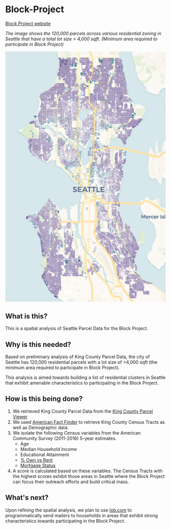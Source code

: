 # Block-Project
[Block Project website](http://www.the-block-project.com/home/)

*The image shows the 120,000 parcels across various residential zoning in Seattle that have a total lot size > 4,000 sqft. (Minimum area required to participate in Block Project)*

![](https://github.com/argo-marketplace/Block-Project/blob/master/block-seattle.png)

## What is this?
This is a spatial analysis of Seattle Parcel Data for the Block Project. 

## Why is this needed?
Based on preliminary analysis of King County Parcel Data, the city of Seattle has 120,000 residential parcels with a lot size of >4,000 sqft (the minimum area required to participate in Block Project).

This analysis is aimed towards building a list of residential clusters in Seattle that exhibit amenable characteristics to participating in the Block Project.
		
## How is this being done?
 1. We retrieved King County Parcel Data from the [King County Parcel Viewer](gismaps.kingcounty.gov/parcelviewer2/)
 2. We used [American Fact Finder](https://factfinder.census.gov/faces/nav/jsf/pages/searchresults.xhtml?refresh=t) to retrieve King County Census Tracts as well as Demographic data.
 3. We isolate the following Census variables from the American Community Survey (2011-2016) 5-year estimates.
    - Age
    - Median Household Income
    - Educational Attainment
    - [% Own vs Rent](https://censusreporter.org/data/map/?table=B25007&geo_ids=16000US5363000,140|16000US5363000&primary_geo_id=16000US5363000)
    - [Mortgage Status](https://censusreporter.org/data/map/?table=B25081&geo_ids=16000US5363000,140|16000US5363000&primary_geo_id=16000US5363000#column|B25081008,sumlev|140)
4. A score is calculated based on these variables. The Census Tracts with the highest scores exhibit those areas in Seattle where the Block Project can focus their outreach efforts and build critical mass.

## What's next?
Upon refining the spatial analysis,  we plan to use [lob.com](http://www.lob.com) to programmatically send mailers to households in areas that exhibit strong characteristics towards participating in the Block Project.
